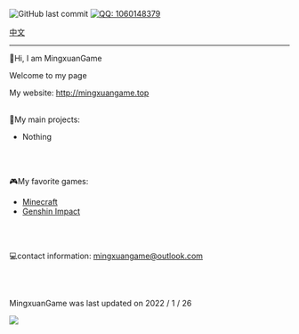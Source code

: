 ![GitHub last commit](https://img.shields.io/github/last-commit/MingxuanGame/MingxuanGame)
[![QQ: 1060148379](https://img.shields.io/badge/QQ-1060148379-blue)](tencent://AddContact/?fromId=45&fromSubId=1&subcmd=all&uin=1060148379&website=www.oicqzone.com)

[中文](zh_cn.md)

------



👏Hi, I am MingxuanGame

Welcome to my page

My website: http://mingxuangame.top
<br><br>



🎨My main projects:

* Nothing

<br><br>



🎮My favorite games:
* [Minecraft](https://minecraft.net)
* [Genshin Impact](https://genshin.mihoyo.com/)

<br><br>


💻contact information: mingxuangame@outlook.com

<br><br>



MingxuanGame was last updated on 2022 / 1 / 26

<a href="#">
  <img src="https://github-readme-stats.vercel.app/api?username=MingxuanGame&show_icons=true&count_private=true" />
</a>
